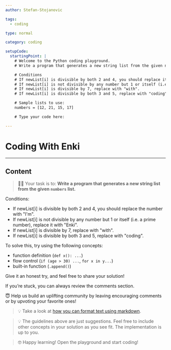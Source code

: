 ```yaml
---
author: Stefan-Stojanovic

tags:
  - coding

type: normal

category: coding

setupCode:
  startingPoint: |
    # Welcome to the Python coding playground.
    # Write a program that generates a new string list from the given numbers list.

    # Conditions
    # If newList[i] is divisible by both 2 and 4, you should replace it with "I'm".
    # If newList[i] is not divisible by any number but 1 or itself (i.e. a prime number), replace it with "Enki".
    # If newList[i] is divisible by 7, replace with "with".
    # If newList[i] is divisible by both 3 and 5, replace with "coding".

    # Sample lists to use:
    numbers = [12, 21, 15, 17]

    # Type your code here:

---
```


# Coding With Enki

---

## Content

> 👩‍💻 Your task is to: **Write a program that generates a new string list from the given `numbers` list.**

Conditions:
  - If newList[i] is divisible by both 2 and 4, you should replace the number with "I'm".
  - If newList[i] is not divisible by any number but 1 or itself (i.e. a prime number), replace it with "Enki".
  - If newList[i] is divisible by 7, replace with "with".
  - If newList[i] is divisible by both 3 and 5, replace with "coding".

To solve this, try using the following concepts:
- function definition (`def x(): ...`)
- flow control (`if (age > 30) ...`, `for x in y...`)
- built-in function (`.append()`)

Give it an honest try, and feel free to share your solution!

If you’re stuck, you can always review the comments section.

😇 Help us build an uplifting community by leaving encouraging comments or by upvoting your favorite ones!

> 💡 Take a look at [how you can format text using markdown](https://www.enki.com/glossary/general/markdown-formatting).

> 💡 The guidelines above are just suggestions. Feel free to include other concepts in your solution as you see fit. The implementation is up to you.

> 🤓 Happy learning! Open the playground and start coding!
